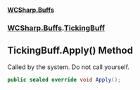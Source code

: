 #### [WCSharp\.Buffs](README.md 'README')
### [WCSharp\.Buffs](WCSharp.Buffs.md 'WCSharp\.Buffs').[TickingBuff](WCSharp.Buffs.TickingBuff.md 'WCSharp\.Buffs\.TickingBuff')

## TickingBuff\.Apply\(\) Method

Called by the system\. Do not call yourself\.

```csharp
public sealed override void Apply();
```
